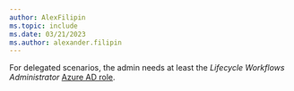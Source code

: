 ```yaml
---
author: AlexFilipin
ms.topic: include
ms.date: 03/21/2023
ms.author: alexander.filipin
---
```


For delegated scenarios, the admin needs at least the *Lifecycle Workflows Administrator* [Azure AD role](/azure/active-directory/roles/permissions-reference?toc=%2Fgraph%2Ftoc.json).